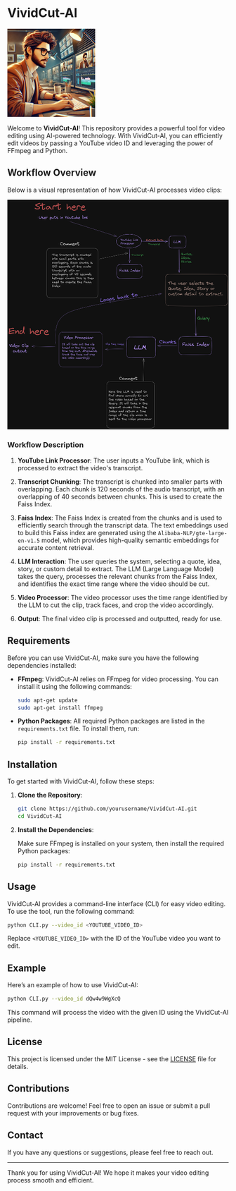# VividCut-AI

<img src="editor_pic.webp" alt="Dave the Video Editor" width="200"/>

Welcome to **VividCut-AI**! This repository provides a powerful tool for video editing using AI-powered technology. With VividCut-AI, you can efficiently edit videos by passing a YouTube video ID and leveraging the power of FFmpeg and Python.

## Workflow Overview

Below is a visual representation of how VividCut-AI processes video clips:

<img src="Untitled-2023-08-28-1608.png" alt="VividCut-AI Workflow" width="700"/>

### Workflow Description

1. **YouTube Link Processor**: The user inputs a YouTube link, which is processed to extract the video's transcript.

2. **Transcript Chunking**: The transcript is chunked into smaller parts with overlapping. Each chunk is 120 seconds of the audio transcript, with an overlapping of 40 seconds between chunks. This is used to create the Faiss Index.

3. **Faiss Index**: The Faiss Index is created from the chunks and is used to efficiently search through the transcript data. The text embeddings used to build this Faiss index are generated using the `Alibaba-NLP/gte-large-en-v1.5` model, which provides high-quality semantic embeddings for accurate content retrieval.

4. **LLM Interaction**: The user queries the system, selecting a quote, idea, story, or custom detail to extract. The LLM (Large Language Model) takes the query, processes the relevant chunks from the Faiss Index, and identifies the exact time range where the video should be cut.

5. **Video Processor**: The video processor uses the time range identified by the LLM to cut the clip, track faces, and crop the video accordingly.

6. **Output**: The final video clip is processed and outputted, ready for use.

## Requirements

Before you can use VividCut-AI, make sure you have the following dependencies installed:

- **FFmpeg**: VividCut-AI relies on FFmpeg for video processing. You can install it using the following commands:

  ```bash
  sudo apt-get update
  sudo apt-get install ffmpeg
  ```

- **Python Packages**: All required Python packages are listed in the `requirements.txt` file. To install them, run:

  ```bash
  pip install -r requirements.txt
  ```

## Installation

To get started with VividCut-AI, follow these steps:

1. **Clone the Repository**:

   ```bash
   git clone https://github.com/yourusername/VividCut-AI.git
   cd VividCut-AI
   ```

2. **Install the Dependencies**:

   Make sure FFmpeg is installed on your system, then install the required Python packages:

   ```bash
   pip install -r requirements.txt
   ```

## Usage

VividCut-AI provides a command-line interface (CLI) for easy video editing. To use the tool, run the following command:

```bash
python CLI.py --video_id <YOUTUBE_VIDEO_ID>
```

Replace `<YOUTUBE_VIDEO_ID>` with the ID of the YouTube video you want to edit.

## Example

Here’s an example of how to use VividCut-AI:

```bash
python CLI.py --video_id dQw4w9WgXcQ
```

This command will process the video with the given ID using the VividCut-AI pipeline.

## License

This project is licensed under the MIT License - see the [LICENSE](LICENSE) file for details.

## Contributions

Contributions are welcome! Feel free to open an issue or submit a pull request with your improvements or bug fixes.

## Contact

If you have any questions or suggestions, please feel free to reach out.

---

Thank you for using VividCut-AI! We hope it makes your video editing process smooth and efficient.
